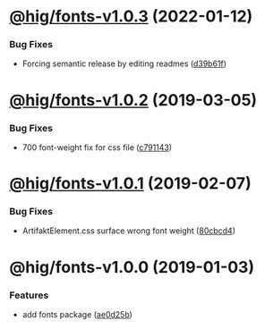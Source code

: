 # [@hig/fonts-v1.0.3](https://github.com/Autodesk/hig/compare/@hig/fonts@1.0.2...@hig/fonts@1.0.3) (2022-01-12)


### Bug Fixes

* Forcing semantic release by editing readmes ([d39b61f](https://github.com/Autodesk/hig/commit/d39b61f))

# [@hig/fonts-v1.0.2](https://github.com/Autodesk/hig/compare/@hig/fonts@1.0.1...@hig/fonts@1.0.2) (2019-03-05)


### Bug Fixes

* 700 font-weight fix for css file ([c791143](https://github.com/Autodesk/hig/commit/c791143))

# [@hig/fonts-v1.0.1](https://github.com/Autodesk/hig/compare/@hig/fonts@1.0.0...@hig/fonts@1.0.1) (2019-02-07)


### Bug Fixes

* ArtifaktElement.css surface wrong font weight ([80cbcd4](https://github.com/Autodesk/hig/commit/80cbcd4))

# @hig/fonts-v1.0.0 (2019-01-03)


### Features

* add fonts package ([ae0d25b](https://github.com/Autodesk/hig/commit/ae0d25b))
